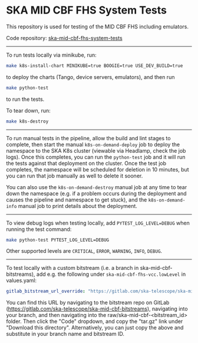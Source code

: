 # SKA MID CBF FHS System Tests

This repository is used for testing of the MID CBF FHS including emulators.

Code repository: [ska-mid-cbf-fhs-system-tests](https://gitlab.com/ska-telescope/ska-mid-cbf-fhs-system-tests)

---

To run tests locally via minikube, run:
```bash
make k8s-install-chart MINIKUBE=true BOOGIE=true USE_DEV_BUILD=true
```
to deploy the charts (Tango, device servers, emulators), and then run
```bash
make python-test
```
to run the tests.

To tear down, run:
```bash
make k8s-destroy
```

---

To run manual tests in the pipeline, allow the build and lint stages to complete, then start the manual `k8s-on-demand-deploy` job to deploy the namespace to the SKA K8s cluster (viewable via Headlamp, check the job logs). Once this completes, you can run the `python-test` job and it will run the tests against that deployment on the cluster. Once the test job completes, the namespace will be scheduled for deletion in 10 minutes, but you can run that job manually as well to delete it sooner.

You can also use the `k8s-on-demand-destroy` manual job at any time to tear down the namespace (e.g. if a problem occurs during the deployment and causes the pipeline and namespace to get stuck), and the `k8s-on-demand-info` manual job to print details about the deployment.

---

To view debug logs when testing locally, add `PYTEST_LOG_LEVEL=DEBUG` when running the test command:
```bash
make python-test PYTEST_LOG_LEVEL=DEBUG
```
Other supported levels are `CRITICAL`, `ERROR`, `WARNING`, `INFO`, `DEBUG`.

---

To test locally with a custom bitstream (i.e. a branch in ska-mid-cbf-bitstreams), add e.g. the following under `ska-mid-cbf-fhs-vcc.lowLevel` in values.yaml:
```yaml
gitlab_bitstream_url_override: "https://gitlab.com/ska-telescope/ska-mid-cbf-bitstreams/-/archive/cip-2957/ska-mid-cbf-bitstreams-cip-2957.tar.gz?path=raw/ska-mid-cbf-agilex-vcc"
```

You can find this URL by navigating to the bitstream repo on GitLab (https://gitlab.com/ska-telescope/ska-mid-cbf-bitstreams), navigating into your branch, and then navigating into the raw/ska-mid-cbf-<bitstream_id> folder. Then click the "Code" dropdown, and copy the "tar.gz" link under "Download this directory". Alternatively, you can just copy the above and substitute in your branch name and bitstream ID.
